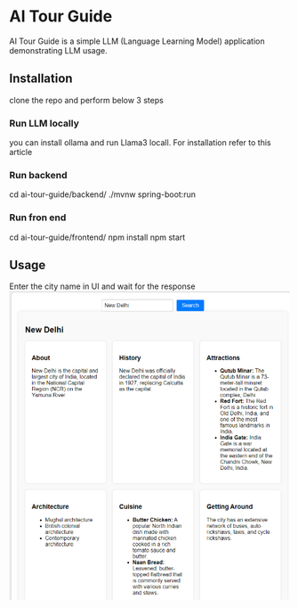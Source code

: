 # AI Tour Guide

AI Tour Guide is a simple LLM (Language Learning Model) application demonstrating LLM usage.

## Installation
clone the repo and perform below 3 steps
### Run LLM locally
you can install ollama and run Llama3 locall. For installation refer to this article
### Run backend
cd ai-tour-guide/backend/
./mvnw spring-boot:run
### Run fron end
cd ai-tour-guide/frontend/
npm install
npm start

## Usage

Enter the city name in UI and wait for the response
![alt text](image.png)
